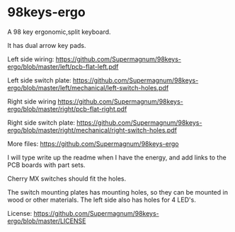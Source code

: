# 98keys-ergo
A 98 key ergonomic,split keyboard.

It has dual arrow key pads.

Left side wiring:
https://github.com/Supermagnum/98keys-ergo/blob/master/left/pcb-flat-left.pdf

Left side switch plate:
https://github.com/Supermagnum/98keys-ergo/blob/master/left/mechanical/left-switch-holes.pdf

Right side wiring
https://github.com/Supermagnum/98keys-ergo/blob/master/right/pcb-flat-right.pdf

Right side switch plate:
https://github.com/Supermagnum/98keys-ergo/blob/master/right/mechanical/right-switch-holes.pdf

More files:
https://github.com/Supermagnum/98keys-ergo

I will type write up the readme when I have the energy,
and add links to the PCB boards with part sets.

Cherry MX switches should fit the holes.

The switch mounting plates has mounting holes, so they can be mounted in wood or other materials. 
The left side also has holes for 4 LED's.

License:
https://github.com/Supermagnum/98keys-ergo/blob/master/LICENSE
